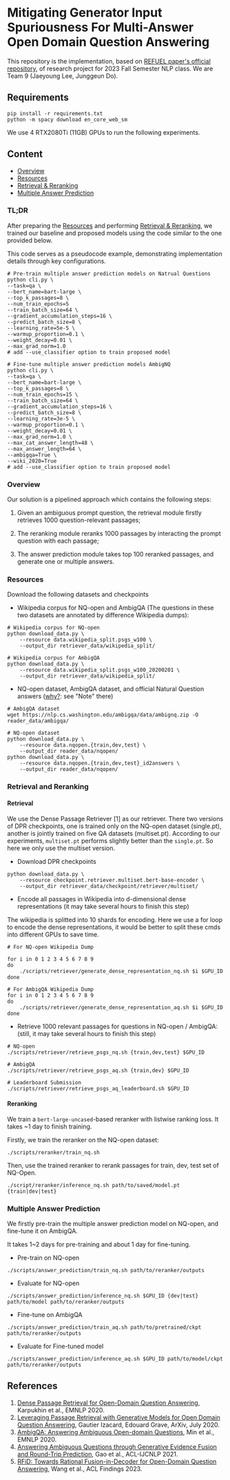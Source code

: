# Mitigating Generator Input Spuriousness For Multi-Answer Open Domain Question Answering

This repository is the implementation, based on [REFUEL paper's official repository](https://github.com/given131/refuel), of research project for 2023 Fall Semester NLP class. We are Team 9 (Jaeyoung Lee, Junggeun Do). 

## Requirements
```
pip install -r requirements.txt
python -m spacy download en_core_web_sm
```

We use 4 RTX2080Ti (11GB) GPUs to run the following experiments.

## Content
- [Overview](#overview)
- [Resources](#resources)
- [Retrieval \& Reranking](#retrieval-and-reranking)
- [Multiple Answer Prediction](#answer-prediction)


### TL;DR
After preparing the [Resources](#resources) and performing [Retrieval \& Reranking](#retrieval-and-reranking), we trained our baseline and proposed models using the code similar to the one provided below. 

This code serves as a pseudocode example, demonstrating implementation details through key configurations. 

```
# Pre-train multiple answer prediction models on Natrual Questions
python cli.py \ 
--task=qa \
--bert_name=bart-large \
--top_k_passages=8 \
--num_train_epochs=5
--train_batch_size=64 \
--gradient_accumulation_steps=16 \
--predict_batch_size=8 \
--learning_rate=5e-5 \
--warmup_proportion=0.1 \
--weight_decay=0.01 \
--max_grad_norm=1.0 
# add --use_classifier option to train proposed model

# Fine-tune multiple answer prediction models AmbigNQ
python cli.py \
--task=qa \
--bert_name=bart-large \
--top_k_passages=8 \
--num_train_epochs=15 \
--train_batch_size=64 \
--gradient_accumulation_steps=16 \
--predict_batch_size=8 \
--learning_rate=3e-5 \
--warmup_proportion=0.1 \
--weight_decay=0.01 \
--max_grad_norm=1.0 \
--max_cat_answer_length=48 \
--max_answer_length=64 \
--ambigqa=True \
--wiki_2020=True
# add --use_classifier option to train proposed model
```


### Overview
Our solution is a pipelined approach which contains the following steps:

1) Given an ambiguous prompt question, the retrieval module firstly retrieves 1000 question-relevant passages;

2) The reranking module reranks 1000 passages by interacting the prompt question with each passage;

3) The answer prediction module takes top 100 reranked passages, and generate one or multiple answers.

### Resources
Download the following datasets and checkpoints

-  Wikipedia corpus for NQ-open and AmbigQA (The questions in these two datasets are annotated by difference Wikipedia dumps):

```
# Wikipedia corpus for NQ-open
python download_data.py \
    --resource data.wikipedia_split.psgs_w100 \
    --output_dir retriever_data/wikipedia_split/

# Wikipedia corpus for AmbigQA
python download_data.py \
    --resource data.wikipedia_split.psgs_w100_20200201 \
    --output_dir retriever_data/wikipedia_split/
```

- NQ-open dataset, AmbigQA dataset, and official Natural Question answers ([why?](https://github.com/shmsw25/AmbigQA/blob/master/codes/README.md): see "Note" there)

```
# AmbigQA dataset
wget https://nlp.cs.washington.edu/ambigqa/data/ambignq.zip -O reader_data/ambigqa/

# NQ-open dataset
python download_data.py \
    --resource data.nqopen.{train,dev,test} \
    --output_dir reader_data/nqopen/
python download_data.py \
    --resource data.nqopen.{train,dev,test}_id2answers \
    --output_dir reader_data/nqopen/
```

### Retrieval and Reranking

#### Retrieval 

We use the Dense Passage Retriever [1] as our retriever. There two versions of DPR checkpoints, one is trained only on the NQ-open dataset (single.pt), another is jointly trained on five QA datasets (multiset.pt). According to our experiments, `multiset.pt` performs slightly better than the `single.pt`. So here we only use the multiset version.

- Download DPR checkpoints

```
python download_data.py \
    --resource checkpoint.retriever.multiset.bert-base-encoder \
    --output_dir retriever_data/checkpoint/retriever/multiset/
```

- Encode all passages in Wikipedia into d-dimensional dense representations (it may take several hours to finish this step)

The wikipedia is splitted into 10 shards for encoding. Here we use a for loop to encode the dense representations, it would be better to split these cmds into different GPUs to save time.

```
# For NQ-open Wikipedia Dump

for i in 0 1 2 3 4 5 6 7 8 9
do
    ./scripts/retriever/generate_dense_representation_nq.sh $i $GPU_ID
done

# For AmbigQA Wikipedia Dump
for i in 0 1 2 3 4 5 6 7 8 9
do
    ./scripts/retriever/generate_dense_representation_aq.sh $i $GPU_ID
done
```

- Retrieve 1000 relevant passages for questions in NQ-open / AmbigQA: (still, it may take several hours to finish this step)
```
# NQ-open
./scripts/retriever/retrieve_psgs_nq.sh {train,dev,test} $GPU_ID

# AmbigQA
./scripts/retriever/retrieve_psgs_aq.sh {train,dev} $GPU_ID

# Leaderboard Submission
./scripts/retriever/retrieve_psgs_aq_leaderboard.sh $GPU_ID
```

#### Reranking
We train a `bert-large-uncased`-based reranker with listwise ranking loss. It takes ~1 day to finish training. 

Firstly, we train the reranker on the NQ-open dataset:

```
./scripts/reranker/train_nq.sh
```

Then, use the trained reranker to rerank passages for train, dev, test set of NQ-Open.

```
./script/reranker/inference_nq.sh path/to/saved/model.pt {train|dev|test}

```

### Multiple Answer Prediction
We firstly pre-train the multiple answer prediction model on NQ-open, and fine-tune it on AmbigQA.

It takes 1~2 days for pre-training and about 1 day for fine-tuning.

- Pre-train on NQ-open

```
./scripts/answer_prediction/train_nq.sh path/to/reranker/outputs
```

- Evaluate for NQ-open

```
./scripts/answer_prediction/inference_nq.sh $GPU_ID {dev|test} path/to/model path/to/reranker/outputs
```

- Fine-tune on AmbigQA

```
./scripts/answer_prediction/train_aq.sh path/to/pretrained/ckpt path/to/reranker/outputs
```
- Evaluate for Fine-tuned model

```
./scripts/answer_prediction/inference_aq.sh $GPU_ID path/to/model/ckpt path/to/reranker/outputs
```

## References
1. [Dense Passage Retrieval for Open-Domain Question Answering](https://arxiv.org/abs/2004.04906), Karpukhin et al., EMNLP 2020.
2. [Leveraging Passage Retrieval with Generative Models for Open Domain Question Answering](https://arxiv.org/abs/2007.01282), Gautier Izacard, Edouard Grave, ArXiv, July 2020.
3. [AmbigQA: Answering Ambiguous Open-domain Questions](https://arxiv.org/abs/2004.10645), Min et al., EMNLP 2020.
4. [Answering Ambiguous Questions through Generative Evidence Fusion and Round-Trip Prediction](https://aclanthology.org/2021.acl-long.253/), Gao et al., ACL-IJCNLP 2021.
5. [RFiD: Towards Rational Fusion-in-Decoder for Open-Domain Question Answering](https://aclanthology.org/2023.findings-acl.155/), Wang et al., ACL Findings 2023.
